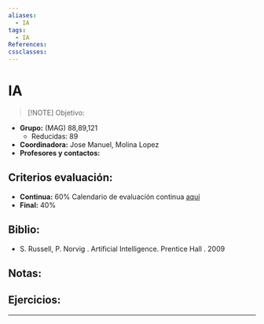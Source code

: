 ```yaml
---
aliases:
  - IA
tags:
  - IA
References: 
cssclasses:
---
```

# IA

> [!NOTE] Objetivo: 
> 
+ **Grupo:** (MAG) 88,89,121
	+ Reducidas: 89
+ **Coordinadora:** Jose Manuel, Molina Lopez
+ **Profesores y contactos:** 

## Criterios evaluación:
+ **Continua:** 60%
  Calendario de evaluación continua [aquí](https://aulaglobal.uc3m.es/pluginfile.php/7426894/mod_resource/content/5/Schedule-IA-2025.pdf)
+ **Final:** 40%

## Biblio:
+ S. Russell, P. Norvig . Artificial Intelligence. Prentice Hall . 2009

## Notas:

## Ejercicios:

***